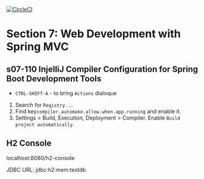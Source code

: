[![CircleCI](https://circleci.com/gh/zakdim/spring5-recipe-app/tree/master.svg?style=svg)](https://circleci.com/gh/zakdim/spring5-recipe-app/tree/master)
# Section 7: Web Development with Spring MVC

## s07-110 InjelliJ Compiler Configuration for Spring Boot Development Tools

* `CTRL-SHIFT-A` - to bring `Actions` dialoque

1. Search for `Registry...`
2. Find key`compiler.automake.allow.when.app.running` and enable it.
3. Settings > Build, Execution, Deployment > Compiler. Enable `Build project automatically`.

## H2 Console

localhost:8080/h2-console

JDBC URL: jdbc:h2:mem:testdb